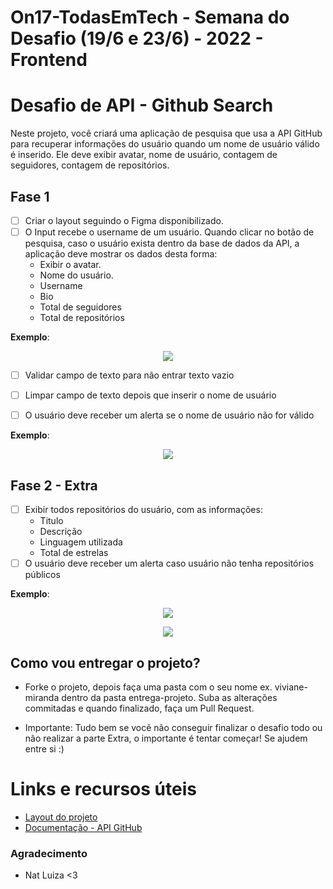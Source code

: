 # On17-TodasEmTech - Semana do Desafio (19/6 e 23/6) - 2022 - Frontend


# Desafio de API - Github Search

Neste projeto, você  criará uma aplicação de pesquisa que usa a API GitHub para recuperar informações do usuário quando um nome de usuário válido é inserido. Ele deve exibir avatar, nome de usuário, contagem de seguidores, contagem de repositórios.


## Fase 1
- [ ] Criar o layout seguindo o Figma disponibilizado.
- [ ] O Input recebe o username de um usuário. Quando clicar no botão de pesquisa, caso o usuário exista dentro da base de dados da API, a aplicação deve mostrar os dados desta forma: 
   - Exibir o avatar.
   - Nome do usuário.
   - Username
   - Bio
   - Total de seguidores
   - Total de repositórios

**Exemplo**: 
<p align="center">
  <img src="./images/profile.png" />
</p>

- [ ] Validar campo de texto para não entrar texto vazio
- [ ] Limpar campo de texto depois que inserir o nome de usuário
- [ ] O usuário deve receber um alerta se o nome de usuário não for válido 
  

**Exemplo**: 
<p align="center">
  <img src="./images/not-found.png" />
</p>



## Fase 2 - Extra

- [ ] Exibir todos repositórios do usuário, com as informações:
    - Titulo
    - Descrição
    - Linguagem utilizada
    - Total de estrelas
- [ ] O usuário deve receber um alerta caso usuário não tenha repositórios públicos  

**Exemplo**: 
<p align="center">
  <img src="./images/profile-repos.png" />
</p>
<p align="center">
  <img src="./images/repos-nao-encontrado.png" />
</p>

## Como vou entregar o projeto?
- Forke o projeto, depois faça uma pasta com o seu nome ex. viviane-miranda dentro da pasta entrega-projeto. Suba as alterações commitadas e quando finalizado, faça um Pull Request. 

- Importante: Tudo bem se você não conseguir finalizar o desafio todo ou não realizar a parte Extra, o importante é tentar começar! Se ajudem entre si :)

# Links e recursos úteis

- [Layout do projeto](https://www.figma.com/file/UjuUSqwVpb7OtbWysQZffj/github-search?node-id=0%3A1)
- [Documentação - API GitHub](https://docs.github.com/pt/rest)


### Agradecimento

* Nat Luiza <3



